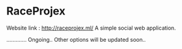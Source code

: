 # RaceProjex
Website link : http://raceprojex.ml/
A simple social web application. 




............. Ongoing.. 
Other options will be updated soon.. 
